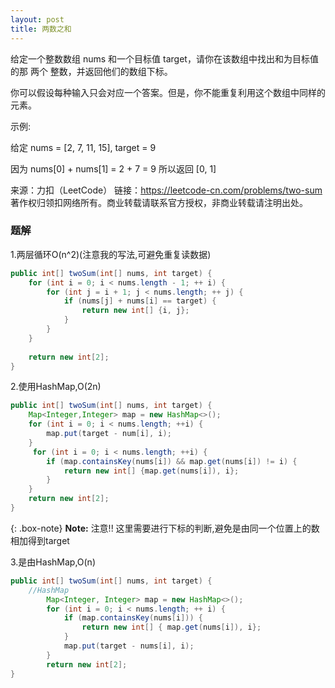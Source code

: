 ```yaml
---
layout: post
title: 两数之和
---
```

给定一个整数数组 nums 和一个目标值 target，请你在该数组中找出和为目标值的那 两个 整数，并返回他们的数组下标。

你可以假设每种输入只会对应一个答案。但是，你不能重复利用这个数组中同样的元素。

示例:

给定 nums = [2, 7, 11, 15], target = 9

因为 nums[0] + nums[1] = 2 + 7 = 9
所以返回 [0, 1]

来源：力扣（LeetCode）
链接：https://leetcode-cn.com/problems/two-sum
著作权归领扣网络所有。商业转载请联系官方授权，非商业转载请注明出处。

### 题解
1.两层循环O(n^2)(注意我的写法,可避免重复读数据)  
```java
public int[] twoSum(int[] nums, int target) {
    for (int i = 0; i < nums.length - 1; ++ i) {
        for (int j = i + 1; j < nums.length; ++ j) {
            if (nums[j] + nums[i] == target) {
                return new int[] {i, j};
            }
        }
    }
    
    return new int[2];
}
```
2.使用HashMap,O(2n)  
```java
public int[] twoSum(int[] nums, int target) {
    Map<Integer,Integer> map = new HashMap<>();
    for (int i = 0; i < nums.length; ++i) {
        map.put(target - num[i], i);
    }
     for (int i = 0; i < nums.length; ++i) {
        if (map.containsKey(nums[i]) && map.get(nums[i]) != i) {
            return new int[] {map.get(nums[i]), i};
        }
    }
    return new int[2];
}
```  

{: .box-note}
**Note:** 注意!! 这里需要进行下标的判断,避免是由同一个位置上的数相加得到target

3.是由HashMap,O(n)
``` java
public int[] twoSum(int[] nums, int target) {
    //HashMap
        Map<Integer, Integer> map = new HashMap<>();
        for (int i = 0; i < nums.length; ++ i) {
            if (map.containsKey(nums[i])) {
                return new int[] { map.get(nums[i]), i};
            }
            map.put(target - nums[i], i);
        }
        return new int[2];
}
```  

